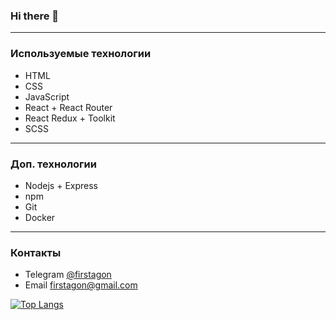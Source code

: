 ### Hi there 👋

<!--
**firstagon/firstagon** is a ✨ _special_ ✨ repository because its `README.md` (this file) appears on your GitHub profile.

Here are some ideas to get you started:

- 🔭 I’m currently working on ...
- 🌱 I’m currently learning ...
- 👯 I’m looking to collaborate on ...
- 🤔 I’m looking for help with ...
- 💬 Ask me about ...
- 📫 How to reach me: ...
- 😄 Pronouns: ...
- ⚡ Fun fact: ...
-->
---
### Используемые технологии
  - HTML
  - CSS
  - JavaScript
  - React + React Router
  - React Redux + Toolkit
  - SCSS

---
### Доп. технологии
  - Nodejs + Express
  - npm
  - Git
  - Docker
---
### Контакты
  - Telegram [@firstagon](https://t.me/firstagon)
  - Email firstagon@gmail.com
  
[![Top Langs](https://github-readme-stats.vercel.app/api/top-langs/?username=firstagon&layout=compact&theme=vision-friendly-dark)](https://github.com/anuraghazra/github-readme-stats)
